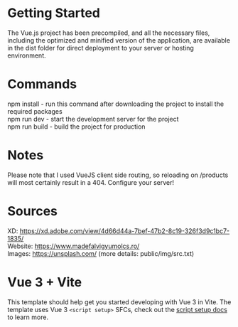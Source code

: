 # Getting Started
The Vue.js project has been precompiled, and all the necessary files, including the optimized and minified version of the application, are available in the dist folder for direct deployment to your server or hosting environment.

# Commands
npm install - run this command after downloading the project to install the required packages \
npm run dev - start the development server for the project \
npm run build - build the project for production

# Notes
Please note that I used VueJS client side routing, so reloading on /products will most certainly result in a 404. Configure your server!

# Sources

XD: https://xd.adobe.com/view/4d66d44a-7bef-47b2-8c19-326f3d9c1bc7-1835/ \
Website: https://www.madefalvigyumolcs.ro/ \
Images: https://unsplash.com/ (more details: public/img/src.txt)

# Vue 3 + Vite

This template should help get you started developing with Vue 3 in Vite. The template uses Vue 3 `<script setup>` SFCs, check out the [script setup docs](https://v3.vuejs.org/api/sfc-script-setup.html#sfc-script-setup) to learn more.
